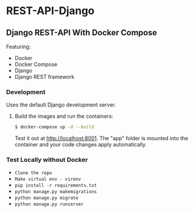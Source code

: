 # REST-API-Django

## Django REST-API With Docker Compose

Featuring:

- Docker
- Docker Compose
- Django
- Django REST framework

### Development

Uses the default Django development server.

1. Build the images and run the containers:

    ```sh
    $ docker-compose up -d --build
    ```

    Test it out at [http://localhost:8001](http://localhost:8001). The "app" folder is mounted into the container and your code changes apply automatically.
    
### Test Locally without Docker

- `Clone the repo`
- `Make virtual env - virenv`
- `pip install -r requirements.txt`
- `python manage.py makemigrations`
- `python manage.py migrate`
- `python manage.py runserver`
